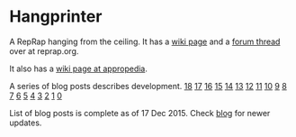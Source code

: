 Hangprinter
===========

A RepRap hanging from the ceiling. It has a [wiki page](http://reprap.org/wiki/Hangprinter) and a [forum thread](http://forums.reprap.org/read.php?178,344022,355803) over at reprap.org.

It also has a [wiki page at appropedia](www.appropedia.org/Clerck,_a_RepRap_3D_printer_hanging_from_the_ceiling).

A series of blog posts describes development.
[18](http://vitana.se/opr3d/tbear/index.html#hangprinter_project_18)
[17](http://vitana.se/opr3d/tbear/index.html#hangprinter_project_17)
[16](http://vitana.se/opr3d/tbear/index.html#hangprinter_project_16)
[15](http://vitana.se/opr3d/tbear/index.html#hangprinter_project_15)
[14](http://vitana.se/opr3d/tbear/index.html#hangprinter_project_14)
[13](http://vitana.se/opr3d/tbear/index.html#hangprinter_project_13)
[12](http://vitana.se/opr3d/tbear/index.html#hangprinter_project_12)
[11](http://vitana.se/opr3d/tbear/index.html#hangprinter_project_11)
[10](http://vitana.se/opr3d/tbear/index.html#hangprinter_project_10)
[9](http://vitana.se/opr3d/tbear/index.html#hangprinter_project_9)
[8](http://vitana.se/opr3d/tbear/index.html#hangprinter_project_8)
[7](http://vitana.se/opr3d/tbear/index.html#hangprinter_project_7)
[6](http://vitana.se/opr3d/tbear/index.html#hangprinter_project_6)
[5](http://vitana.se/opr3d/tbear/index.html#hangprinter_project_5)
[4](http://vitana.se/opr3d/tbear/index.html#hangprinter_project_4)
[3](http://vitana.se/opr3d/tbear/index.html#hangprinter_project_3)
[2](http://vitana.se/opr3d/tbear/index.html#hangprinter_project_2)
[1](http://vitana.se/opr3d/tbear/index.html#Slideprinter_Update)
[0](http://vitana.se/opr3d/tbear/index.html#Hangprinter)

List of blog posts is complete as of 17 Dec 2015. Check [blog](http://vitana.se/opr3d/tbear)
for newer updates.
